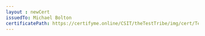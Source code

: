 ```yaml
--- 
layout : newCert 
issuedTo: Michael Bolton
certificatePath: https://certifyme.online/CSIT/theTestTribe/img/cert/TestFlix/MichaelBolton_136a1.png
--- 
```

